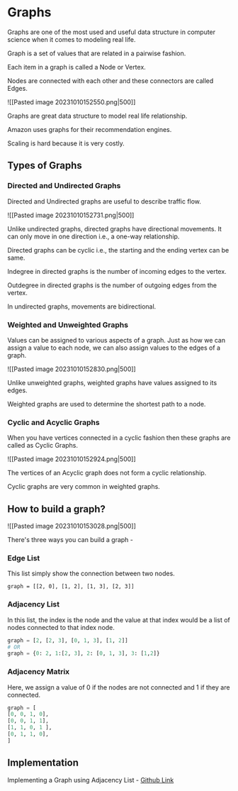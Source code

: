 # Graphs

Graphs are one of the most used and useful data structure in computer science when it comes to modeling real life.

Graph is a set of values that are related in a pairwise fashion.

Each item in a graph is called a Node or Vertex.

Nodes are connected with each other and these connectors are called Edges.

![[Pasted image 20231010152550.png|500]]

Graphs are great data structure to model real life relationship.

Amazon uses graphs for their recommendation engines.

Scaling is hard because it is very costly.

## Types of Graphs

### Directed and Undirected Graphs

Directed and Undirected graphs are useful to describe traffic flow.

![[Pasted image 20231010152731.png|500]]

Unlike undirected graphs, directed graphs have directional movements. It can only move in one direction i.e., a one-way relationship.

Directed graphs can be cyclic i.e., the starting and the ending vertex can be same.

Indegree in directed graphs is the number of incoming edges to the vertex.

Outdegree in directed graphs is the number of outgoing edges from the vertex.

In undirected graphs, movements are bidirectional.

### Weighted and Unweighted Graphs

Values can be assigned to various aspects of a graph. Just as how we can assign a value to each node, we can also assign values to the edges of a graph.

![[Pasted image 20231010152830.png|500]]

Unlike unweighted graphs, weighted graphs have values assigned to its edges.

Weighted graphs are used to determine the shortest path to a node.

### Cyclic and Acyclic Graphs

When you have vertices connected in a cyclic fashion then these graphs are called as Cyclic Graphs.

![[Pasted image 20231010152924.png|500]]

The vertices of an Acyclic graph does not form a cyclic relationship.

Cyclic graphs are very common in weighted graphs.

## How to build a graph?

![[Pasted image 20231010153028.png|500]]

There's three ways you can build a graph -

### Edge List

This list simply show the connection between two nodes.

`graph = [[2, 0], [1, 2], [1, 3], [2, 3]]`

### Adjacency List

In this list, the index is the node and the value at that index would be a list of nodes connected to that index node.
```python
graph = [2, [2, 3], [0, 1, 3], [1, 2]]
# OR
graph = {0: 2, 1:[2, 3], 2: [0, 1, 3], 3: [1,2]}
```

### Adjacency Matrix

Here, we assign a value of 0 if the nodes are not connected and 1 if they are connected.
```python
graph = [
[0, 0, 1, 0],
[0, 0, 1, 1],
[1, 1, 0, 1 ],
[0, 1, 1, 0],
]
```

## Implementation

Implementing a Graph using Adjacency List - [Github Link](https://github.com/grandeurkoe/data-structures-and-algorithms/tree/4f0a0409009e63683acc86bdb94471532b085e7e/data-structures/graphs/implementing-a-graph-using-adjacent-list)